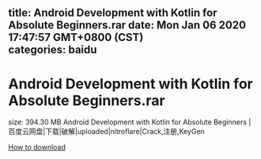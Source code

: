 
title: Android Development with Kotlin for Absolute Beginners.rar
date: Mon Jan 06 2020 17:47:57 GMT+0800 (CST)    
categories: baidu
---

# Android Development with Kotlin for Absolute Beginners.rar
size: 394.30 MB
 Android Development with Kotlin for Absolute Beginners |百度云网盘|下载|破解|uploaded|nitroflare|Crack,注册,KeyGen
 

[How to download](https://bpcam.bemobtrk.com/go/2ceec3aa-1ca2-46d6-b9ff-aaa5c184517c?jno=3330)